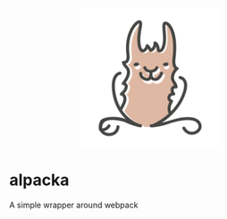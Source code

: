 <div align="center">
  <a href="https://github.com/bkniffler/alpacka">
    <img alt="alpacka" src="https://raw.githubusercontent.com/bkniffler/alpacka/master/assets/logo.png" height="250px" />
  </a>
</div>

# alpacka

A simple wrapper around webpack
